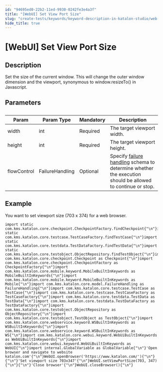 ```yaml
---
id: "94695ed0-22b2-11ed-9930-0242fe3e4a3f"
title: "[WebUI] Set View Port Size"
slug: "create-tests/keywords/keyword-description-in-katalon-studio/web-ui-keywords/webui-set-view-port-size"
hide_title: true
---
```


# <a id="id_0" class="anchor_top_offset"/><a id="ariaid-title1" class="anchor_top_offset"/>[WebUI] Set View Port Size


## <a id="id_0__id_1" class="anchor_top_offset"/>Description  

              
<p xmlns="http://www.w3.org/1999/xhtml" className="p">Set the size of the current window. This will change the outer   window dimension and the viewport, synonymous to window.resizeTo()   in Javascript.</p> 
      

## <a id="id_0__id_2" class="anchor_top_offset"/>Parameters  

              
<table xmlns="http://www.w3.org/1999/xhtml" className="table anchor_top_offset" id="id_0__cdd00a50-9bcc-481f-88f2-40267c879ae2"><caption /><thead className="thead"><tr className><th className="entry anchor_top_offset" id="id_0__cdd00a50-9bcc-481f-88f2-40267c879ae2__entry__1">Param</th><th className="entry anchor_top_offset" id="id_0__cdd00a50-9bcc-481f-88f2-40267c879ae2__entry__2">Param Type</th><th className="entry anchor_top_offset" id="id_0__cdd00a50-9bcc-481f-88f2-40267c879ae2__entry__3">Mandatory</th><th className="entry anchor_top_offset" id="id_0__cdd00a50-9bcc-481f-88f2-40267c879ae2__entry__4">Description</th></tr></thead><tbody className="tbody"><tr className><td className="entry" headers="id_0__cdd00a50-9bcc-481f-88f2-40267c879ae2__entry__1 id_0__cdd00a50-9bcc-481f-88f2-40267c879ae2__entry__2 id_0__cdd00a50-9bcc-481f-88f2-40267c879ae2__entry__3 id_0__cdd00a50-9bcc-481f-88f2-40267c879ae2__entry__4 ">width</td><td className="entry" headers="id_0__cdd00a50-9bcc-481f-88f2-40267c879ae2__entry__1 id_0__cdd00a50-9bcc-481f-88f2-40267c879ae2__entry__2 id_0__cdd00a50-9bcc-481f-88f2-40267c879ae2__entry__3 id_0__cdd00a50-9bcc-481f-88f2-40267c879ae2__entry__4 ">int</td><td className="entry" headers="id_0__cdd00a50-9bcc-481f-88f2-40267c879ae2__entry__1 id_0__cdd00a50-9bcc-481f-88f2-40267c879ae2__entry__2 id_0__cdd00a50-9bcc-481f-88f2-40267c879ae2__entry__3 id_0__cdd00a50-9bcc-481f-88f2-40267c879ae2__entry__4 ">Required</td><td className="entry" headers="id_0__cdd00a50-9bcc-481f-88f2-40267c879ae2__entry__1 id_0__cdd00a50-9bcc-481f-88f2-40267c879ae2__entry__2 id_0__cdd00a50-9bcc-481f-88f2-40267c879ae2__entry__3 id_0__cdd00a50-9bcc-481f-88f2-40267c879ae2__entry__4 ">The target viewport width.</td></tr><tr className><td className="entry" headers="id_0__cdd00a50-9bcc-481f-88f2-40267c879ae2__entry__1 id_0__cdd00a50-9bcc-481f-88f2-40267c879ae2__entry__2 id_0__cdd00a50-9bcc-481f-88f2-40267c879ae2__entry__3 id_0__cdd00a50-9bcc-481f-88f2-40267c879ae2__entry__4 ">height</td><td className="entry" headers="id_0__cdd00a50-9bcc-481f-88f2-40267c879ae2__entry__1 id_0__cdd00a50-9bcc-481f-88f2-40267c879ae2__entry__2 id_0__cdd00a50-9bcc-481f-88f2-40267c879ae2__entry__3 id_0__cdd00a50-9bcc-481f-88f2-40267c879ae2__entry__4 ">int</td><td className="entry" headers="id_0__cdd00a50-9bcc-481f-88f2-40267c879ae2__entry__1 id_0__cdd00a50-9bcc-481f-88f2-40267c879ae2__entry__2 id_0__cdd00a50-9bcc-481f-88f2-40267c879ae2__entry__3 id_0__cdd00a50-9bcc-481f-88f2-40267c879ae2__entry__4 ">Required</td><td className="entry" headers="id_0__cdd00a50-9bcc-481f-88f2-40267c879ae2__entry__1 id_0__cdd00a50-9bcc-481f-88f2-40267c879ae2__entry__2 id_0__cdd00a50-9bcc-481f-88f2-40267c879ae2__entry__3 id_0__cdd00a50-9bcc-481f-88f2-40267c879ae2__entry__4 ">The target viewport height.</td></tr><tr className><td className="entry" headers="id_0__cdd00a50-9bcc-481f-88f2-40267c879ae2__entry__1 id_0__cdd00a50-9bcc-481f-88f2-40267c879ae2__entry__2 id_0__cdd00a50-9bcc-481f-88f2-40267c879ae2__entry__3 id_0__cdd00a50-9bcc-481f-88f2-40267c879ae2__entry__4 ">flowControl</td><td className="entry" headers="id_0__cdd00a50-9bcc-481f-88f2-40267c879ae2__entry__1 id_0__cdd00a50-9bcc-481f-88f2-40267c879ae2__entry__2 id_0__cdd00a50-9bcc-481f-88f2-40267c879ae2__entry__3 id_0__cdd00a50-9bcc-481f-88f2-40267c879ae2__entry__4 ">FailureHandling</td><td className="entry" headers="id_0__cdd00a50-9bcc-481f-88f2-40267c879ae2__entry__1 id_0__cdd00a50-9bcc-481f-88f2-40267c879ae2__entry__2 id_0__cdd00a50-9bcc-481f-88f2-40267c879ae2__entry__3 id_0__cdd00a50-9bcc-481f-88f2-40267c879ae2__entry__4 ">Optional</td><td className="entry" headers="id_0__cdd00a50-9bcc-481f-88f2-40267c879ae2__entry__1 id_0__cdd00a50-9bcc-481f-88f2-40267c879ae2__entry__2 id_0__cdd00a50-9bcc-481f-88f2-40267c879ae2__entry__3 id_0__cdd00a50-9bcc-481f-88f2-40267c879ae2__entry__4 ">Specify <a className="xref" href="/docs/maintain/configure-failure-handling-settings-in-katalon-studio">failure           handling</a> schema to determine whether the execution should be         allowed to continue or stop.</td></tr></tbody></table> 
      

## <a id="id_0__id_3" class="anchor_top_offset"/>Example 

              
<p xmlns="http://www.w3.org/1999/xhtml" className="p">You want to set viewport size (703 x 374) for a web browser.</p> 
              
<pre xmlns="http://www.w3.org/1999/xhtml" className="pre codeblock"><code>import static com.kms.katalon.core.checkpoint.CheckpointFactory.findCheckpoint{"\n"}import static com.kms.katalon.core.testcase.TestCaseFactory.findTestCase{"\n"}import static com.kms.katalon.core.testdata.TestDataFactory.findTestData{"\n"}import static com.kms.katalon.core.testobject.ObjectRepository.findTestObject{"\n"}import com.kms.katalon.core.checkpoint.Checkpoint as Checkpoint{"\n"}import com.kms.katalon.core.checkpoint.CheckpointFactory as CheckpointFactory{"\n"}import com.kms.katalon.core.mobile.keyword.MobileBuiltInKeywords as MobileBuiltInKeywords{"\n"}import com.kms.katalon.core.mobile.keyword.MobileBuiltInKeywords as Mobile{"\n"}import com.kms.katalon.core.model.FailureHandling as FailureHandling{"\n"}import com.kms.katalon.core.testcase.TestCase as TestCase{"\n"}import com.kms.katalon.core.testcase.TestCaseFactory as TestCaseFactory{"\n"}import com.kms.katalon.core.testdata.TestData as TestData{"\n"}import com.kms.katalon.core.testdata.TestDataFactory as TestDataFactory{"\n"}import com.kms.katalon.core.testobject.ObjectRepository as ObjectRepository{"\n"}import com.kms.katalon.core.testobject.TestObject as TestObject{"\n"}import com.kms.katalon.core.webservice.keyword.WSBuiltInKeywords as WSBuiltInKeywords{"\n"}import com.kms.katalon.core.webservice.keyword.WSBuiltInKeywords as WS{"\n"}import com.kms.katalon.core.webui.keyword.WebUiBuiltInKeywords as WebUiBuiltInKeywords{"\n"}import com.kms.katalon.core.webui.keyword.WebUiBuiltInKeywords as WebUI{"\n"}import internal.GlobalVariable as GlobalVariable{"\n"}'Open browser and navigate to website katalon.com'{"\n"}WebUI.openBrowser('https://www.katalon.com/'){"\n"}{"\n"}'Set viewport size 703x347'{"\n"}WebUI.setViewPortSize(703, 347){"\n"}{"\n"}'Close browser'{"\n"}WebUI.closeBrowser(){"\n"}</code></pre> 
            
